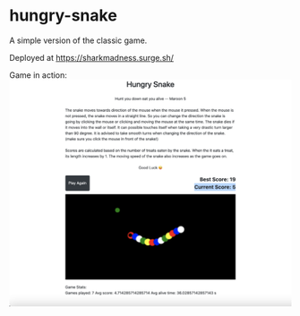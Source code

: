 # hungry-snake
A simple version of the classic game.

Deployed at https://sharkmadness.surge.sh/

Game in action: ![](./screenshot.png)

